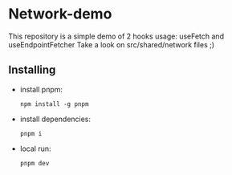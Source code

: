 # Network-demo
This repository is a simple demo of 2 hooks usage: useFetch and useEndpointFetcher
Take a look on src/shared/network files ;)
## Installing

- install pnpm:

  ```npm install -g pnpm```

- install dependencies:

  ```pnpm i```

- local run:

  ```pnpm dev```